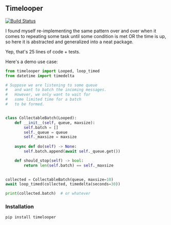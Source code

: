 ## Timelooper

[![Build Status](https://app.travis-ci.com/monomonedula/timelooper.svg?branch=master)](https://app.travis-ci.com/monomonedula/timelooper)

I found myself re-implementing the same 
pattern over and over 
when it comes to repeating some task until 
some condition is met OR 
the time is up, so here it is abstracted and generalized into
a neat package. 

Yep, that's 25 lines of code + tests.


Here's a demo use case:
```python
from timelooper import Looped, loop_timed
from datetime import timedelta

# Suppose we are listening to some queue
#   and want to batch the incoming messages.
#   However, we only want to wait for
#   some limited time for a batch 
#   to be formed.


class CollectableBatch(Looped):
    def __init__(self, queue, maxsize):
        self.batch = []
        self._queue = queue
        self._maxsize = maxsize
    
    async def do(self) -> None:
        self.batch.append(await self._queue.get())

    def should_stop(self) -> bool:
        return len(self.batch) == self._maxsize

    
collected = CollectableBatch(queue, maxsize=10)
await loop_timed(collected, timedelta(seconds=30))  

print(collected.batch)  # or whatever

```


### Installation
```shell
pip install timelooper
```